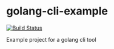 # golang-cli-example
[![Build Status](https://api.travis-ci.org/eloo/golang-cli-example.svg?branch=master)](https://travis-ci.org/eloo/golang-cli-example)

Example project for a golang cli tool
